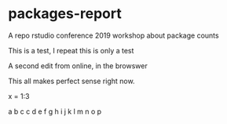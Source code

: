 # packages-report
A repo rstudio conference 2019 workshop about package counts

This is a test, I repeat this is only a test


A second edit from online, in the browswer


This all makes perfect sense right now.

x = 1:3


a b c c d e f g h i j k l m n o p